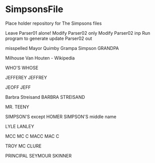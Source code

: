 # SimpsonsFile
Place holder repository for The Simpsons files

Leave Parser01 alone!
Modify Parser02 only
Modify Parser02 inp
Run program to generate update Parser02 out

misspelled
Mayor Quimby
Grampa Simpson	GRANDPA

Milhouse Van Houten - Wikipedia

WHO'S			WHOSE

JEFFEREY		JEFFREY

JEOFF			JEFF

Barbra Streisand
BARBRA STREISAND



MR. TEENY

SIMPSON'S
except HOMER SIMPSON'S middle name

LYLE LANLEY

MCC		MC C
MACC	MAC C


TROY MC CLURE

PRINCIPAL SEYMOUR SKINNER

